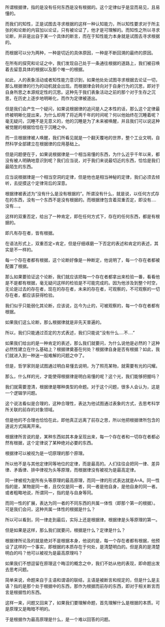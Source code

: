 <p data-pid="2W3EqA4-">所谓根据律，指的是没有任何东西是没有根据的。这个定律似乎是显而易见，且易懂的。</p><p data-pid="tRxaTIOv">而我们的知性，正是试图去寻求根据的这样一种认知能力，所以知性要求对于所主张的和论断的内容加以论证，只有被论证了，他才是可理解的。而知性之所以寻求论断，并非是出自于某一个具体的断言，而在于知性能力本身就是试图去寻求根据的。</p><p data-pid="9nnfHCfy">而根据可以分为两种，一种是切近的具体原因，一种是不断回溯的最终的原因。</p><p data-pid="FhBV7clm">在所有的探究和论证之中，我们发现自己处于一条通往根据的道路上，我们被召唤着去留意具体的根据以及那个唯一的根据。</p><p data-pid="wboJA8T7">如此，人的表象活动或者知性能力意识到，如果他处处试图寻求根据去论证一切，那么根据律的行为的动机就会出现。而根据律会转向对于自身行为的沉思，即对于自身所思之本源规定性的沉思。这种先于我们表象活动之前的那个对于生存之沉思，在历史上逐步地明晰化，而作为定律被道出。</p><p data-pid="ZNyHs44l">但是我们会产生一个疑问，如果说根据律的追问是人之本性的话，那么这个定律最终被明晰化提出来，为什么却用了将近两千年的时间呢？何以他始终在沉睡着呢？毫无疑问，沉睡不是无意义的，他的沉睡是为了未来被唤醒，并且我们可以说这种被觉醒的根据恰恰在于沉睡之中。</p><p data-pid="b4z-qF_u">而一旦根据律被人唤醒，我们所看见就是一个翻天覆地的世界，整个工业文明，自然科学全部建立在根据律的应用基础上。</p><p data-pid="sC1GWi0I">但是问题便在于，如果说根据律是一个相当易懂的东西，为什么近乎千年以来，都没有被人明确地意识到呢？我们应当说，对于我们来说最切近的东西，恰恰是我们最陌生的东西。</p><p data-pid="s2NLNsxA">应当说根据律是一个相当空洞的定律，但是他也是相当神秘的定律，我们必须去倾听，去捉摸这个定律背后的深意。</p><p data-pid="sb89bbXc">根据律被表述为“没有什么是没有根据的”。所谓没有什么，就是说，以任何方式存在的东西，没有一个东西不是没有根据的。而根据律包含着双重否定，即没有....没有....。</p><p data-pid="0Cm8IWrn">这样的双重否定，给出了一种肯定，即在任何方式下，存在的任何东西，都是有根据的。</p><p data-pid="O0nHHBe-">即凡有存在者，皆有根据。</p><p data-pid="rIoqXIlQ">在语法形式上，双重否定=肯定，但是仔细琢磨一下否定的表述和肯定的表述，其实是不一样的。</p><p data-pid="mLRZr8Z-">每一个存在者都有根据，这个论断好像是一种断定，他说明了，每一个存在者都被配置了根据。</p><p data-pid="ipjmh_UY">那么如果要验证这个论断，我们就应该把每一个存在者都拿出来检验一番，看看他是不是都有根据，毫无疑问这样的检验是不可能完成的。因为他涉及到整个时空，无论是过去的存在者，现在的存在者，未来的存在者，可观察的，不可观察的一切存在者，都应该获得检验。</p><p data-pid="6brMPP-z">我们似乎只能弱化其论断，应该说，迄今为止的，可被观察的，每一个存在者都有根据。</p><p data-pid="G-QLRzS_">如果我们这么论断，那么根据律就是非先天普遍的。</p><p data-pid="BeUfPly9">所以，我们只能通过否定的方式表述，我们只能说“没有什么....不....”</p><p data-pid="34t87odI">如果我们给出的是一种肯定的表述，那么我们就要问，为什么说他是必然的？这种必然性建立在什么基础上？根据律奠基在何处？根据律自身是否有根据？如此，我们就进入到一种迷一般难解的问题之中了。</p><p data-pid="q7ZAikVs">但是，哲学家则是试图通过明白易懂去说明，为了照亮某物，就需要有光的闪耀。</p><p data-pid="LeyBst55">那么，什么样的光，才能使得根据律是明白易懂的呢？这个光，我们能够把握吗？</p><p data-pid="9zkKGYcs">我们就需要澄清，根据律是哪种类型的命题。对于这个问题，很多人会认为，这是一个逻辑学问题。</p><p data-pid="32KF6vj0">这个说法看似是合理的，这种合理性，表达为他试图通过表象的方式，去思考科学所关联的前存的对象领域。</p><p data-pid="aXlohyZa">但是他的不合理也恰恰在此，即他真正远离了前存之思，所以他把根据律所包含的道说方式隔离开来。</p><p data-pid="wcbLVjA3">根据律所言说的是，某种东西如其本身呈现出来，每一个存在者和一切存在者都必然有根据，这个定律说了某种绝对必要的东西。</p><p data-pid="LS8SwEye">根据律可以被视为是一切原理的那个原理。</p><p data-pid="AL-81xWc">所以他不是与其他定律同等地位的定律，而是最高的。人们往往会把同一律、差异律、矛盾律、排中律视为头等原理，而根据律没有被视为是最高定律。</p><p data-pid="mvcw7vj-">同一律被视为是所有头等原理的最高原理，而同一律的形式表达就是A=A。同一性指的是，某物是同一者，且仅仅是同一者，同一者是他自身，是他自身的同一者。或者粗略地说，所谓同一，指的是与自身等同。</p><p data-pid="z5eSaaMm">而同一性的扩展，表达为同一者的不同东西的共属一体性（即那个第一的根据）。可是我们会问，这种共属一体性的根据是什么？</p><p data-pid="tYGMgdg0">所以可以看到，同一律走到最后，实际上还是根据律。根据律是头等原理的第一。</p><p data-pid="Tw9CqVdL">但是如果是这样，那么我们就要问，根据是什么？定律是什么？</p><p data-pid="hsyj9HL3">根据律所论及的就是绝对不是根据本身，他说的是，每一个存在者都有根据，他预设了这样的一个事实，即根据的本质存在于何处，是清楚明白的。但是真的是清楚明白的吗？他可以被视为是最高原理吗？</p><p data-pid="pVJUYb2o">如果我们不想逗留在原理这个晦涩的概念之中，我们不妨从他的表现，即命题出发去思考问题。</p><p data-pid="XeF14sWR">简单来说，命题来自于主语和谓语的联结，主语是被断言和规定的，但是什么是主语？指的是那个处于根据中的东西，那作为根据而前存的东西，即对于相关断言而言是根据性的东西。</p><p data-pid="goCOhhwF">这样一来，问题又回来了，如果我们要理解命题，首先理解什么是根据的本质。可是原理又是晦暗不明的。</p><p data-pid="O3WpTGfh">于是根据作为最高原理是什么，是一个难以回答的问题。</p>